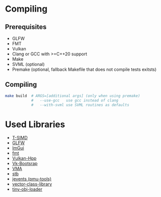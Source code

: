 # Compiling
## Prerequisites
* GLFW
* FMT
* Vulkan
* Clang or GCC with >=C++20 support
* Make
* SVML (optional)
* Premake (optional, fallback Makefile that does not compile tests exitsts)

## Compiling
```sh
make build  # ARGS=[additional args] (only when using premake)
            #   --use-gcc   use gcc instead of clang
            #   --with-svml use SVML routines as defaults
```

# Used Libraries
* [T-SIMD](http://www.ti.uni-bielefeld.de/html/people/moeller/tsimd_warpingsimd.html)
* [GLFW](https://github.com/glfw/glfw)
* [ImGui](https://github.com/ocornut/imgui)
* [fmt](https://github.com/fmtlib/fmt)
* [Vulkan-Hpp](https://github.com/KhronosGroup/Vulkan-Hpp)
* [Vk-Bootsrap](https://github.com/charles-lunarg/vk-bootstrap)
* [VMA](https://github.com/GPUOpen-LibrariesAndSDKs/VulkanMemoryAllocator)
* [stb](https://github.com/nothings/stb)
* [jevents (pmu-tools)](https://github.com/andikleen/pmu-tools/tree/master/jevents)
* [vector-class-library](https://github.com/vectorclass/version2)
* [tiny-obj-loader](https://github.com/tinyobjloader/tinyobjloader)
